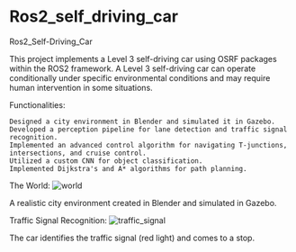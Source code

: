 # Ros2_self_driving_car


Ros2_Self-Driving_Car

This project implements a Level 3 self-driving car using OSRF packages within the ROS2 framework. A Level 3 self-driving car can operate conditionally under specific environmental conditions and may require human intervention in some situations.

Functionalities:

    Designed a city environment in Blender and simulated it in Gazebo.
    Developed a perception pipeline for lane detection and traffic signal recognition.
    Implemented an advanced control algorithm for navigating T-junctions, intersections, and cruise control.
    Utilized a custom CNN for object classification.
    Implemented Dijkstra's and A* algorithms for path planning.

The World:
![world](https://github.com/hrishikesh829370/Ros2_self_driving_car/assets/131910887/af6f7590-821c-4449-9545-6287c3107b12)


A realistic city environment created in Blender and simulated in Gazebo.

Traffic Signal Recognition:
![traffic_signal](https://github.com/hrishikesh829370/Ros2_self_driving_car/assets/131910887/fb6eeadc-ab3d-422c-94b8-7b6844594673)

The car identifies the traffic signal (red light) and comes to a stop.
